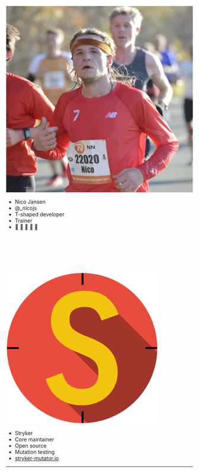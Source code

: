 

<div class="flex">
    <div class="col">
      <img class="img-responsive-50 img-circle" src="/img/nico.jpg">
      <ul class="no-list">
        <li>Nico Jansen</li>
        <li>@_nicojs</li>
        <li>T-shaped developer</li>
        <li>Trainer</li>
        <li>🏃‍ 🎸 🚵‍ 🍺 🎲</li>
      </ul>
    </div>
    <div class="col fragment">
      <img class="img-responsive-50 img-circle" style="margin-top: 100px"  src="/img/stryker.png">
      <ul class="no-list">
        <li>Stryker</li>
        <li>Core maintainer</li>
        <li>Open source</li>
        <li>Mutation testing</li>
        <li><a href="https://stryker-mutator.io" target="__blank">stryker-mutator.io</stryker-mutator></li>
      </ul>
    </div>
</div>

---

<!-- .slide: data-background="/img/ode-aan-de-iter.png" -->